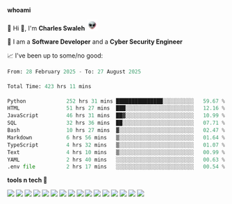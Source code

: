 **whoami**

🤪 Hi 👋, I'm **Charles Swaleh** <img src="alien.gif" height="25px">

🤖 I am a **Software Developer** and a **Cyber Security Engineer**

📈 I've been up to some/no good:

<!--START_SECTION:waka-->

```python
From: 28 February 2025 - To: 27 August 2025

Total Time: 423 hrs 11 mins

Python             252 hrs 31 mins ███████████████░░░░░░░░░░   59.67 %
HTML               51 hrs 27 mins  ███░░░░░░░░░░░░░░░░░░░░░░   12.16 %
JavaScript         46 hrs 31 mins  ██▓░░░░░░░░░░░░░░░░░░░░░░   10.99 %
SQL                32 hrs 36 mins  ██░░░░░░░░░░░░░░░░░░░░░░░   07.71 %
Bash               10 hrs 27 mins  ▓░░░░░░░░░░░░░░░░░░░░░░░░   02.47 %
Markdown           6 hrs 56 mins   ▒░░░░░░░░░░░░░░░░░░░░░░░░   01.64 %
TypeScript         4 hrs 32 mins   ▒░░░░░░░░░░░░░░░░░░░░░░░░   01.07 %
Text               4 hrs 10 mins   ▒░░░░░░░░░░░░░░░░░░░░░░░░   00.99 %
YAML               2 hrs 40 mins   ░░░░░░░░░░░░░░░░░░░░░░░░░   00.63 %
.env file          2 hrs 17 mins   ░░░░░░░░░░░░░░░░░░░░░░░░░   00.54 %
```

<!--END_SECTION:waka-->


**tools n tech 🔭**

![](https://img.shields.io/badge/OS-Linux-informational?style=flat&logo=linux&logoColor=white&color=800020)
![](https://img.shields.io/badge/Code-JavaScript-informational?style=flat&logo=javascript&logoColor=white&color=800020)
![](https://img.shields.io/badge/Code-Python-informational?style=flat&logo=python&logoColor=white&color=800020)
![](https://img.shields.io/badge/Code-C-informational?style=flat&logo=c&logoColor=white&color=800020)
![](https://img.shields.io/badge/Code-Ruby-informational?style=flat&logo=ruby&logoColor=white&color=800020)
![](https://img.shields.io/badge/Code-Go-informational?style=flat&logo=go&logoColor=white&color=800020)
![](https://img.shields.io/badge/Framework-React-informational?style=flat&logo=react&logoColor=white&color=800020)
![](https://img.shields.io/badge/Framework-Django-informational?style=flat&logo=django&logoColor=white&color=800020)
![](https://img.shields.io/badge/Framework-Flask-informational?style=flat&logo=flask&logoColor=white&color=800020)
![](https://img.shields.io/badge/Framework-Rails-informational?style=flat&logo=Ruby&logoColor=white&color=800020)
![](https://img.shields.io/badge/Shell-Bash-informational?style=flat&logo=gnu-bash&logoColor=white&color=800020)
![](https://img.shields.io/badge/DB-PostgreSQL-informational?style=flat&logo=postgresql&logoColor=white&color=800020)
![](https://img.shields.io/badge/DB-MySQL-informational?style=flat&logo=mysql&logoColor=white&color=800020)
![](https://img.shields.io/badge/CI/CD-Docker-informational?style=flat&logo=docker&logoColor=white&color=800020)
![](https://img.shields.io/badge/CI/CD-Kubernetes-informational?style=flat&logo=kubernetes&logoColor=white&color=800020)
![](https://img.shields.io/badge/CI/CD-Jenkins-informational?style=flat&logo=jenkins&logoColor=white&color=800020)

<!-- **stats 🔭**

[![Charles's GitHub stats](https://github-readme-stats.vercel.app/api?username=mashm3ll0w&count_private=true&show_icons=true&theme=maroongold&include_all_commits=true)](https://github.com/anuraghazra/github-readme-stats)             [![Top Langs](https://github-readme-stats.vercel.app/api/top-langs/?username=mashm3ll0w&layout=compact&theme=maroongold&langs_count=6)](https://github.com/anuraghazra/github-readme-stats) -->
